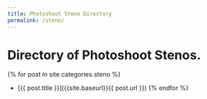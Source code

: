 ```yaml
---
title: Photoshoot Steno Directory
permalink: /steno/
---
```


# Directory of Photoshoot Stenos.

{% for post in site.categories.steno %}
* [{{ post.title }}]({{site.baseurl}}{{ post.url }})
{% endfor %}